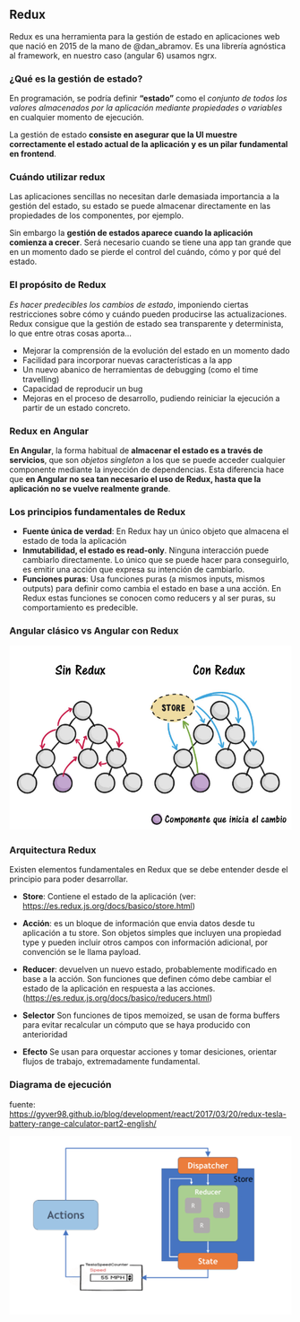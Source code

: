 ## Redux

Redux es una herramienta para la gestión de estado en aplicaciones web que nació en 2015 de la mano de @dan_abramov.
Es una librería agnóstica al framework, en nuestro caso (angular 6) usamos ngrx.

### ¿Qué es la gestión de estado?
En programación, se podría definir **“estado”** como el *conjunto de todos los valores almacenados por la aplicación mediante propiedades o variables* en cualquier momento de ejecución.

La gestión de estado **consiste en asegurar que la UI muestre correctamente el estado actual de la aplicación y es un pilar fundamental en frontend**.

### Cuándo utilizar redux
Las aplicaciones sencillas no necesitan darle demasiada importancia a la gestión del estado, su estado se puede almacenar directamente en las propiedades de los componentes, por ejemplo.

Sin embargo la **gestión de estados aparece cuando la aplicación comienza a crecer**. Será necesario cuando se tiene una app tan grande que en un momento dado se pierde el control del cuándo, cómo y por qué del estado.

### El propósito de Redux
*Es hacer predecibles los cambios de estado*, imponiendo ciertas restricciones sobre cómo y cuándo pueden producirse las actualizaciones. Redux consigue que la gestión de estado sea transparente y determinista, lo que entre otras cosas aporta…
-   Mejorar la comprensión de la evolución del estado en un momento dado
-   Facilidad para incorporar nuevas características a la app
-   Un nuevo abanico de herramientas de debugging (como el time travelling)
-   Capacidad de reproducir un bug
-   Mejoras en el proceso de desarrollo, pudiendo reiniciar la ejecución a partir de un estado concreto.

### Redux en Angular
**En Angular**, la forma habitual de **almacenar el estado es a través de servicios**, que son *objetos singleton* a los que se puede acceder cualquier componente mediante la inyección de dependencias.
Esta diferencia hace que **en Angular __no sea tan necesario el uso de Redux__, hasta que la aplicación no se vuelve realmente grande**.


### Los principios fundamentales de Redux
-   **Fuente única de verdad**: En Redux hay un único objeto que almacena el estado de toda la aplicación
-   **Inmutabilidad, el estado es read-only**. Ninguna interacción puede cambiarlo directamente. Lo único que se puede hacer para conseguirlo, es emitir una acción que expresa su intención de cambiarlo.
-   **Funciones puras**: Usa funciones puras (a mismos inputs, mismos outputs) para definir como cambia el estado en base a una acción. En Redux estas funciones se conocen como reducers y al ser puras, su comportamiento es predecible.

### Angular clásico vs Angular con Redux
![redux-overview](./redux-overview.jpg)

### Arquitectura Redux
Existen elementos fundamentales en Redux que se debe entender desde el principio para poder desarrollar.

- **Store**: Contiene el estado de la aplicación (ver: https://es.redux.js.org/docs/basico/store.html)

- **Acción**: es un bloque de información que envia datos desde tu aplicación a tu store. Son objetos simples que incluyen una propiedad type y pueden incluir otros campos con información adicional, por convención se le llama payload.

- **Reducer**: devuelven un nuevo estado, probablemente modificado en base a la acción. Son funciones que definen cómo debe cambiar el estado de la aplicación en respuesta a las acciones.(https://es.redux.js.org/docs/basico/reducers.html)

- **Selector** Son funciones de tipos memoized, se usan de forma buffers para evitar recalcular un cómputo que se haya producido con anterioridad

- **Efecto** Se usan para orquestar acciones y tomar desiciones, orientar flujos de trabajo, extremadamente fundamental.



### Diagrama de ejecución
fuente: https://gyver98.github.io/blog/development/react/2017/03/20/redux-tesla-battery-range-calculator-part2-english/

![redux-flow](./redux-flow.gif)
